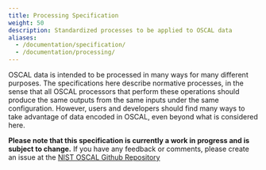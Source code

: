```yaml
---
title: Processing Specification
weight: 50
description: Standardized processes to be applied to OSCAL data
aliases:
  - /documentation/specification/
  - /documentation/processing/
---
```


OSCAL data is intended to be processed in many ways for many different purposes. The specifications here describe normative processes, in the sense that all OSCAL processors that perform these operations should produce the same outputs from the same inputs under the same configuration. However, users and developers should find many ways to take advantage of data encoded in OSCAL, even beyond what is considered here.


**Please note that this specification is currently a work in progress and is subject to change.** If you have any feedback or comments, please create an issue at the [NIST OSCAL Github Repository](https://github.com/usnistgov/OSCAL)